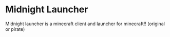 # Midnight Launcher

Midnight launcher is a minecraft client and launcher for minecraft!! (original or pirate)
